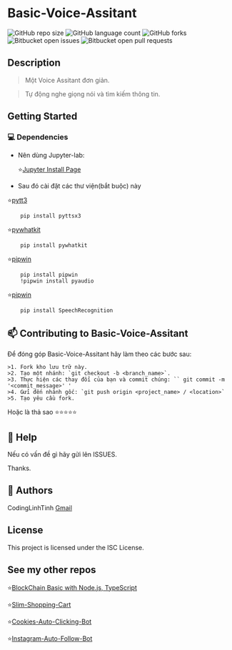 # Basic-Voice-Assitant 

![GitHub repo size](https://img.shields.io/github/repo-size/codinglinhtinh/Basic-Voice-Assitant-?style=for-the-badge)
![GitHub language count](https://img.shields.io/github/languages/count/codinglinhtinh/Basic-Voice-Assitant-?style=for-the-badge)
![GitHub forks](https://img.shields.io/github/forks/codinglinhtinh/Basic-Voice-Assitant-?style=for-the-badge)
![Bitbucket open issues](https://img.shields.io/bitbucket/issues/codinglinhtinh/Basic-Voice-Assitant-?style=for-the-badge)
![Bitbucket open pull requests](https://img.shields.io/bitbucket/pr-raw/codinglinhtinh/Basic-Voice-Assitant-?style=for-the-badge)

## Description
>Một Voice Assitant đơn giản.

>Tự động nghe giọng nói và tìm kiếm thông tin.

## Getting Started
### 💻 Dependencies
* Nên dùng Jupyter-lab:

    ⭐<a href='https://jupyter.org/install.html'>Jupyter Install Page</a>
    
* Sau đó cài đặt các thư viện(bắt buộc) này
 
 ⭐<a href='https://pypi.org/project/pyttsx3/'>pytt3</a>
  ```
      pip install pyttsx3
  ```
  
  ⭐<a href='https://pypi.org/project/pywhatkit/'>pywhatkit</a>
  ```
      pip install pywhatkit
  ```
  
  ⭐<a href='https://pypi.org/project/pipwin/'>pipwin</a>
  ```
      pip install pipwin
      !pipwin install pyaudio
  ```
  
  ⭐<a href='https://pypi.org/project/SpeechRecognition/'>pipwin</a>
  ```
      pip install SpeechRecognition
  ```

## 📫 Contributing to Basic-Voice-Assitant
Để đóng góp Basic-Voice-Assitant hãy làm theo các bước sau:

    >1. Fork kho lưu trữ này.
    >2. Tạo một nhánh: `git checkout -b <branch_name>`.
    >3. Thực hiện các thay đổi của bạn và commit chúng: `` git commit -m '<commit_message>' '
    >4. Gửi đến nhánh gốc: `git push origin <project_name> / <location>`
    >5. Tạo yêu cầu fork.

Hoặc là thả sao ⭐⭐⭐⭐⭐

## 🔎 Help
Nếu có vấn đề gì hãy gửi lên ISSUES.
    
Thanks.

## 🧐 Authors

CodingLinhTinh 
[Gmail](ngocquachgamedevz@gmail.com)


## License

This project is licensed under the ISC License.

## See my other repos
⭐<a href="https://github.com/CodingLinhTinh/Node.js-blockchain-basic.git">BlockChain Basic with Node.js, TypeScript</a>

⭐<a href="https://github.com/CodingLinhTinh/Slim-Shopping-Cart.git">Slim-Shopping-Cart</a>

⭐<a href="https://github.com/CodingLinhTinh/Cookies-Auto-Clicking-Bot.git">Cookies-Auto-Clicking-Bot</a>

⭐<a href="https://github.com/CodingLinhTinh/Instagram-Auto-Follow-Bot.git">Instagram-Auto-Follow-Bot</a>
